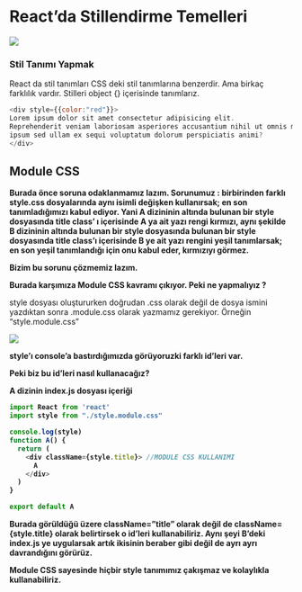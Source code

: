 <h1>React’da Stillendirme Temelleri</h1>

<img src='https://www.arkhesanat.com/dosyalar/2015/03/renklerin-anlami.jpg'/>

<h3>Stil Tanımı Yapmak</h3>
React da stil tanımları CSS deki stil tanımlarına benzerdir. Ama birkaç farklılık vardır.
Stilleri object {} içerisinde tanımlarız.

```js
<div style={{color:"red"}}>
Lorem ipsum dolor sit amet consectetur adipisicing elit.
Reprehenderit veniam laboriosam asperiores accusantium nihil ut omnis minus ad ducimus, ipsa minima, 
ipsum sed ullam ex sequi voluptatum dolorum perspiciatis animi?
</div>

```

<h2>Module CSS </h2>
<strong>Burada önce soruna odaklanmamız lazım. Sorunumuz : birbirinden farklı style.css dosyalarında aynı isimli değişken kullanırsak; en son tanımladığımızı kabul ediyor. Yani A dizininin altında bulunan bir style dosyasında title class’ ı içerisinde A ya ait yazı rengi kırmızı, aynı şekilde B dizininin altında bulunan bir style dosyasında bulunan bir style dosyasında title class’ı içerisinde B ye ait yazı rengini yeşil tanımlarsak; en son yeşil tanımlandığı için onu kabul eder, kırmızıyı görmez.

Bizim bu sorunu çözmemiz lazım.

Burada karşımıza Module CSS kavramı çıkıyor. Peki ne yapmalıyız ?</strong>

<p>style dosyası oluştururken doğrudan .css olarak değil de dosya ismini yazdıktan sonra .module.css olarak yazmamız gerekiyor. Örneğin “style.module.css”</p>

<img src='https://miro.medium.com/v2/resize:fit:828/format:webp/1*cQIz6bfwbtD9bA-AIPyZ-A.png'>

<b>style’ı console’a bastırdığımızda görüyoruzki farklı id’leri var.

Peki biz bu id’leri nasıl kullanacağız?

A dizinin index.js dosyası içeriği<b>

```js
import React from 'react'
import style from "./style.module.css"

console.log(style)
function A() {
  return (
    <div className={style.title}> //MODULE CSS KULLANIMI
      A
    </div>
  )
}

export default A

```
<strong>
Burada görüldüğü üzere className=”title” olarak değil de className={style.title} olarak belirtirsek o id’leri kullanabiliriz. Aynı şeyi B’deki index.js ye uygularsak artık ikisinin beraber gibi değil de ayrı ayrı davrandığını görürüz.

Module CSS sayesinde hiçbir style tanımımız çakışmaz ve kolaylıkla kullanabiliriz. </strong>